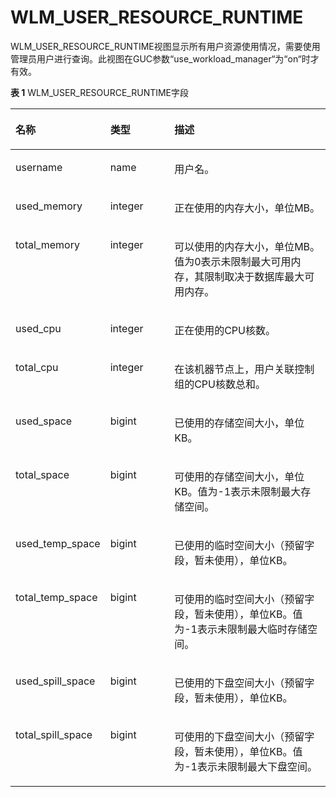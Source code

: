# WLM\_USER\_RESOURCE\_RUNTIME<a name="ZH-CN_TOPIC_0289900595"></a>

WLM\_USER\_RESOURCE\_RUNTIME视图显示所有用户资源使用情况，需要使用管理员用户进行查询。此视图在GUC参数“use\_workload\_manager“为“on“时才有效。

**表 1**  WLM\_USER\_RESOURCE\_RUNTIME字段

<a name="zh-cn_topic_0283136663_zh-cn_topic_0237122754_zh-cn_topic_0059778356_t11b74f8fb7cd4bd8b53f72d8a89440c9"></a>
<table><thead align="left"><tr id="zh-cn_topic_0283136663_zh-cn_topic_0237122754_zh-cn_topic_0059778356_r5842d7f7603e497cb22101dfea845472"><th class="cellrowborder" valign="top" width="24.37%" id="mcps1.2.4.1.1"><p id="zh-cn_topic_0283136663_zh-cn_topic_0237122754_zh-cn_topic_0059778356_afad13ad0a32a4f00a617cdc00226c80b"><a name="zh-cn_topic_0283136663_zh-cn_topic_0237122754_zh-cn_topic_0059778356_afad13ad0a32a4f00a617cdc00226c80b"></a><a name="zh-cn_topic_0283136663_zh-cn_topic_0237122754_zh-cn_topic_0059778356_afad13ad0a32a4f00a617cdc00226c80b"></a>名称</p>
</th>
<th class="cellrowborder" valign="top" width="21.18%" id="mcps1.2.4.1.2"><p id="zh-cn_topic_0283136663_zh-cn_topic_0237122754_zh-cn_topic_0059778356_abf389d4d152b452d832a966b9c967aec"><a name="zh-cn_topic_0283136663_zh-cn_topic_0237122754_zh-cn_topic_0059778356_abf389d4d152b452d832a966b9c967aec"></a><a name="zh-cn_topic_0283136663_zh-cn_topic_0237122754_zh-cn_topic_0059778356_abf389d4d152b452d832a966b9c967aec"></a>类型</p>
</th>
<th class="cellrowborder" valign="top" width="54.449999999999996%" id="mcps1.2.4.1.3"><p id="zh-cn_topic_0283136663_zh-cn_topic_0237122754_zh-cn_topic_0059778356_aad914caab8464d5fb8e871ea9f9db721"><a name="zh-cn_topic_0283136663_zh-cn_topic_0237122754_zh-cn_topic_0059778356_aad914caab8464d5fb8e871ea9f9db721"></a><a name="zh-cn_topic_0283136663_zh-cn_topic_0237122754_zh-cn_topic_0059778356_aad914caab8464d5fb8e871ea9f9db721"></a>描述</p>
</th>
</tr>
</thead>
<tbody><tr id="zh-cn_topic_0283136663_zh-cn_topic_0237122754_zh-cn_topic_0059778356_r3fa5c62a2b324f449e54f1c1a7df2de8"><td class="cellrowborder" valign="top" width="24.37%" headers="mcps1.2.4.1.1 "><p id="zh-cn_topic_0283136663_zh-cn_topic_0237122754_p10103102071217"><a name="zh-cn_topic_0283136663_zh-cn_topic_0237122754_p10103102071217"></a><a name="zh-cn_topic_0283136663_zh-cn_topic_0237122754_p10103102071217"></a>username</p>
</td>
<td class="cellrowborder" valign="top" width="21.18%" headers="mcps1.2.4.1.2 "><p id="zh-cn_topic_0283136663_zh-cn_topic_0237122754_p04241417123"><a name="zh-cn_topic_0283136663_zh-cn_topic_0237122754_p04241417123"></a><a name="zh-cn_topic_0283136663_zh-cn_topic_0237122754_p04241417123"></a>name</p>
</td>
<td class="cellrowborder" valign="top" width="54.449999999999996%" headers="mcps1.2.4.1.3 "><p id="zh-cn_topic_0283136663_zh-cn_topic_0237122754_p639181441214"><a name="zh-cn_topic_0283136663_zh-cn_topic_0237122754_p639181441214"></a><a name="zh-cn_topic_0283136663_zh-cn_topic_0237122754_p639181441214"></a>用户名。</p>
</td>
</tr>
<tr id="zh-cn_topic_0283136663_zh-cn_topic_0237122754_zh-cn_topic_0059778356_rf38881ac52a945d6944ba0502b0e83c4"><td class="cellrowborder" valign="top" width="24.37%" headers="mcps1.2.4.1.1 "><p id="zh-cn_topic_0283136663_zh-cn_topic_0237122754_p1110652110121"><a name="zh-cn_topic_0283136663_zh-cn_topic_0237122754_p1110652110121"></a><a name="zh-cn_topic_0283136663_zh-cn_topic_0237122754_p1110652110121"></a>used_memory</p>
</td>
<td class="cellrowborder" valign="top" width="21.18%" headers="mcps1.2.4.1.2 "><p id="zh-cn_topic_0283136663_zh-cn_topic_0237122754_p193412140122"><a name="zh-cn_topic_0283136663_zh-cn_topic_0237122754_p193412140122"></a><a name="zh-cn_topic_0283136663_zh-cn_topic_0237122754_p193412140122"></a>integer</p>
</td>
<td class="cellrowborder" valign="top" width="54.449999999999996%" headers="mcps1.2.4.1.3 "><p id="zh-cn_topic_0283136663_zh-cn_topic_0237122754_p1230151411213"><a name="zh-cn_topic_0283136663_zh-cn_topic_0237122754_p1230151411213"></a><a name="zh-cn_topic_0283136663_zh-cn_topic_0237122754_p1230151411213"></a>正在使用的内存大小，单位MB。</p>
</td>
</tr>
<tr id="zh-cn_topic_0283136663_zh-cn_topic_0237122754_zh-cn_topic_0059778356_rdeb045b57c5440c6876aa5e1fddf3793"><td class="cellrowborder" valign="top" width="24.37%" headers="mcps1.2.4.1.1 "><p id="zh-cn_topic_0283136663_zh-cn_topic_0237122754_p1275719218122"><a name="zh-cn_topic_0283136663_zh-cn_topic_0237122754_p1275719218122"></a><a name="zh-cn_topic_0283136663_zh-cn_topic_0237122754_p1275719218122"></a>total_memory</p>
</td>
<td class="cellrowborder" valign="top" width="21.18%" headers="mcps1.2.4.1.2 "><p id="zh-cn_topic_0283136663_zh-cn_topic_0237122754_p226191461218"><a name="zh-cn_topic_0283136663_zh-cn_topic_0237122754_p226191461218"></a><a name="zh-cn_topic_0283136663_zh-cn_topic_0237122754_p226191461218"></a>integer</p>
</td>
<td class="cellrowborder" valign="top" width="54.449999999999996%" headers="mcps1.2.4.1.3 "><p id="zh-cn_topic_0283136663_zh-cn_topic_0237122754_p62251431218"><a name="zh-cn_topic_0283136663_zh-cn_topic_0237122754_p62251431218"></a><a name="zh-cn_topic_0283136663_zh-cn_topic_0237122754_p62251431218"></a>可以使用的内存大小，单位MB。值为0表示未限制最大可用内存，其限制取决于数据库最大可用内存。</p>
</td>
</tr>
<tr id="zh-cn_topic_0283136663_zh-cn_topic_0237122754_row0970538191711"><td class="cellrowborder" valign="top" width="24.37%" headers="mcps1.2.4.1.1 "><p id="zh-cn_topic_0283136663_zh-cn_topic_0237122754_p9971538191717"><a name="zh-cn_topic_0283136663_zh-cn_topic_0237122754_p9971538191717"></a><a name="zh-cn_topic_0283136663_zh-cn_topic_0237122754_p9971538191717"></a>used_cpu</p>
</td>
<td class="cellrowborder" valign="top" width="21.18%" headers="mcps1.2.4.1.2 "><p id="zh-cn_topic_0283136663_zh-cn_topic_0237122754_p797217389175"><a name="zh-cn_topic_0283136663_zh-cn_topic_0237122754_p797217389175"></a><a name="zh-cn_topic_0283136663_zh-cn_topic_0237122754_p797217389175"></a>integer</p>
</td>
<td class="cellrowborder" valign="top" width="54.449999999999996%" headers="mcps1.2.4.1.3 "><p id="zh-cn_topic_0283136663_zh-cn_topic_0237122754_p397263812176"><a name="zh-cn_topic_0283136663_zh-cn_topic_0237122754_p397263812176"></a><a name="zh-cn_topic_0283136663_zh-cn_topic_0237122754_p397263812176"></a>正在使用的CPU核数。</p>
</td>
</tr>
<tr id="zh-cn_topic_0283136663_zh-cn_topic_0237122754_row64614276180"><td class="cellrowborder" valign="top" width="24.37%" headers="mcps1.2.4.1.1 "><p id="zh-cn_topic_0283136663_zh-cn_topic_0237122754_p12894125171811"><a name="zh-cn_topic_0283136663_zh-cn_topic_0237122754_p12894125171811"></a><a name="zh-cn_topic_0283136663_zh-cn_topic_0237122754_p12894125171811"></a>total_cpu</p>
</td>
<td class="cellrowborder" valign="top" width="21.18%" headers="mcps1.2.4.1.2 "><p id="zh-cn_topic_0283136663_zh-cn_topic_0237122754_p10894225181817"><a name="zh-cn_topic_0283136663_zh-cn_topic_0237122754_p10894225181817"></a><a name="zh-cn_topic_0283136663_zh-cn_topic_0237122754_p10894225181817"></a>integer</p>
</td>
<td class="cellrowborder" valign="top" width="54.449999999999996%" headers="mcps1.2.4.1.3 "><p id="zh-cn_topic_0283136663_zh-cn_topic_0237122754_p188951125151817"><a name="zh-cn_topic_0283136663_zh-cn_topic_0237122754_p188951125151817"></a><a name="zh-cn_topic_0283136663_zh-cn_topic_0237122754_p188951125151817"></a>在该机器节点上，用户关联控制组的CPU核数总和。</p>
</td>
</tr>
<tr id="zh-cn_topic_0283136663_zh-cn_topic_0237122754_row10451327201810"><td class="cellrowborder" valign="top" width="24.37%" headers="mcps1.2.4.1.1 "><p id="zh-cn_topic_0283136663_zh-cn_topic_0237122754_p1689592518180"><a name="zh-cn_topic_0283136663_zh-cn_topic_0237122754_p1689592518180"></a><a name="zh-cn_topic_0283136663_zh-cn_topic_0237122754_p1689592518180"></a>used_space</p>
</td>
<td class="cellrowborder" valign="top" width="21.18%" headers="mcps1.2.4.1.2 "><p id="zh-cn_topic_0283136663_zh-cn_topic_0237122754_p12895425161810"><a name="zh-cn_topic_0283136663_zh-cn_topic_0237122754_p12895425161810"></a><a name="zh-cn_topic_0283136663_zh-cn_topic_0237122754_p12895425161810"></a>bigint</p>
</td>
<td class="cellrowborder" valign="top" width="54.449999999999996%" headers="mcps1.2.4.1.3 "><p id="zh-cn_topic_0283136663_zh-cn_topic_0237122754_p489502517187"><a name="zh-cn_topic_0283136663_zh-cn_topic_0237122754_p489502517187"></a><a name="zh-cn_topic_0283136663_zh-cn_topic_0237122754_p489502517187"></a>已使用的存储空间大小，单位KB。</p>
</td>
</tr>
<tr id="zh-cn_topic_0283136663_zh-cn_topic_0237122754_row134412731818"><td class="cellrowborder" valign="top" width="24.37%" headers="mcps1.2.4.1.1 "><p id="zh-cn_topic_0283136663_zh-cn_topic_0237122754_p1089592520188"><a name="zh-cn_topic_0283136663_zh-cn_topic_0237122754_p1089592520188"></a><a name="zh-cn_topic_0283136663_zh-cn_topic_0237122754_p1089592520188"></a>total_space</p>
</td>
<td class="cellrowborder" valign="top" width="21.18%" headers="mcps1.2.4.1.2 "><p id="zh-cn_topic_0283136663_zh-cn_topic_0237122754_p14895192581819"><a name="zh-cn_topic_0283136663_zh-cn_topic_0237122754_p14895192581819"></a><a name="zh-cn_topic_0283136663_zh-cn_topic_0237122754_p14895192581819"></a>bigint</p>
</td>
<td class="cellrowborder" valign="top" width="54.449999999999996%" headers="mcps1.2.4.1.3 "><p id="zh-cn_topic_0283136663_zh-cn_topic_0237122754_p13895112513181"><a name="zh-cn_topic_0283136663_zh-cn_topic_0237122754_p13895112513181"></a><a name="zh-cn_topic_0283136663_zh-cn_topic_0237122754_p13895112513181"></a>可使用的存储空间大小，单位KB。值为-1表示未限制最大存储空间。</p>
</td>
</tr>
<tr id="zh-cn_topic_0283136663_zh-cn_topic_0237122754_row366033117515"><td class="cellrowborder" valign="top" width="24.37%" headers="mcps1.2.4.1.1 "><p id="zh-cn_topic_0283136663_zh-cn_topic_0237122754_p126615311854"><a name="zh-cn_topic_0283136663_zh-cn_topic_0237122754_p126615311854"></a><a name="zh-cn_topic_0283136663_zh-cn_topic_0237122754_p126615311854"></a>used_temp_space</p>
</td>
<td class="cellrowborder" valign="top" width="21.18%" headers="mcps1.2.4.1.2 "><p id="zh-cn_topic_0283136663_zh-cn_topic_0237122754_p266113118514"><a name="zh-cn_topic_0283136663_zh-cn_topic_0237122754_p266113118514"></a><a name="zh-cn_topic_0283136663_zh-cn_topic_0237122754_p266113118514"></a>bigint</p>
</td>
<td class="cellrowborder" valign="top" width="54.449999999999996%" headers="mcps1.2.4.1.3 "><p id="zh-cn_topic_0283136663_zh-cn_topic_0237122754_p1618419541472"><a name="zh-cn_topic_0283136663_zh-cn_topic_0237122754_p1618419541472"></a><a name="zh-cn_topic_0283136663_zh-cn_topic_0237122754_p1618419541472"></a>已使用的临时空间大小（预留字段，暂未使用），单位KB。</p>
</td>
</tr>
<tr id="zh-cn_topic_0283136663_zh-cn_topic_0237122754_row197631736455"><td class="cellrowborder" valign="top" width="24.37%" headers="mcps1.2.4.1.1 "><p id="zh-cn_topic_0283136663_zh-cn_topic_0237122754_p147630366520"><a name="zh-cn_topic_0283136663_zh-cn_topic_0237122754_p147630366520"></a><a name="zh-cn_topic_0283136663_zh-cn_topic_0237122754_p147630366520"></a>total_temp_space</p>
</td>
<td class="cellrowborder" valign="top" width="21.18%" headers="mcps1.2.4.1.2 "><p id="zh-cn_topic_0283136663_zh-cn_topic_0237122754_p17636361954"><a name="zh-cn_topic_0283136663_zh-cn_topic_0237122754_p17636361954"></a><a name="zh-cn_topic_0283136663_zh-cn_topic_0237122754_p17636361954"></a>bigint</p>
</td>
<td class="cellrowborder" valign="top" width="54.449999999999996%" headers="mcps1.2.4.1.3 "><p id="zh-cn_topic_0283136663_zh-cn_topic_0237122754_p4662418811"><a name="zh-cn_topic_0283136663_zh-cn_topic_0237122754_p4662418811"></a><a name="zh-cn_topic_0283136663_zh-cn_topic_0237122754_p4662418811"></a>可使用的临时空间大小（预留字段，暂未使用），单位KB。值为-1表示未限制最大临时存储空间。</p>
</td>
</tr>
<tr id="zh-cn_topic_0283136663_zh-cn_topic_0237122754_row158024426515"><td class="cellrowborder" valign="top" width="24.37%" headers="mcps1.2.4.1.1 "><p id="zh-cn_topic_0283136663_zh-cn_topic_0237122754_p38038421450"><a name="zh-cn_topic_0283136663_zh-cn_topic_0237122754_p38038421450"></a><a name="zh-cn_topic_0283136663_zh-cn_topic_0237122754_p38038421450"></a>used_spill_space</p>
</td>
<td class="cellrowborder" valign="top" width="21.18%" headers="mcps1.2.4.1.2 "><p id="zh-cn_topic_0283136663_zh-cn_topic_0237122754_p208031342653"><a name="zh-cn_topic_0283136663_zh-cn_topic_0237122754_p208031342653"></a><a name="zh-cn_topic_0283136663_zh-cn_topic_0237122754_p208031342653"></a>bigint</p>
</td>
<td class="cellrowborder" valign="top" width="54.449999999999996%" headers="mcps1.2.4.1.3 "><p id="zh-cn_topic_0283136663_zh-cn_topic_0237122754_p16491541192818"><a name="zh-cn_topic_0283136663_zh-cn_topic_0237122754_p16491541192818"></a><a name="zh-cn_topic_0283136663_zh-cn_topic_0237122754_p16491541192818"></a>已使用的下盘空间大小（预留字段，暂未使用），单位KB。</p>
</td>
</tr>
<tr id="zh-cn_topic_0283136663_zh-cn_topic_0237122754_row151641471652"><td class="cellrowborder" valign="top" width="24.37%" headers="mcps1.2.4.1.1 "><p id="zh-cn_topic_0283136663_zh-cn_topic_0237122754_p416464713516"><a name="zh-cn_topic_0283136663_zh-cn_topic_0237122754_p416464713516"></a><a name="zh-cn_topic_0283136663_zh-cn_topic_0237122754_p416464713516"></a>total_spill_space</p>
</td>
<td class="cellrowborder" valign="top" width="21.18%" headers="mcps1.2.4.1.2 "><p id="zh-cn_topic_0283136663_zh-cn_topic_0237122754_p19164047150"><a name="zh-cn_topic_0283136663_zh-cn_topic_0237122754_p19164047150"></a><a name="zh-cn_topic_0283136663_zh-cn_topic_0237122754_p19164047150"></a>bigint</p>
</td>
<td class="cellrowborder" valign="top" width="54.449999999999996%" headers="mcps1.2.4.1.3 "><p id="zh-cn_topic_0283136663_zh-cn_topic_0237122754_p95452026810"><a name="zh-cn_topic_0283136663_zh-cn_topic_0237122754_p95452026810"></a><a name="zh-cn_topic_0283136663_zh-cn_topic_0237122754_p95452026810"></a>可使用的下盘空间大小（预留字段，暂未使用），单位KB。值为-1表示未限制最大下盘空间。</p>
</td>
</tr>
</tbody>
</table>

